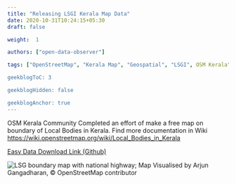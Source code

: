 ```yaml
---
title: "Releasing LSGI Kerala Map Data"
date: 2020-10-31T10:24:15+05:30
draft: false

weight:  1

authors: ["open-data-observer"]

tags: ["OpenStreetMap", "Kerala Map", "Geospatial", "LSGI", OSM Kerala", "Wikidata"]

geekblogToC: 3

geekblogHidden: false

geekblogAnchor: true
---
```

OSM Kerala Community Completed an effort of make a free map on boundary of Local Bodies in Kerala. Find more documentation in Wiki https://wiki.openstreetmap.org/wiki/Local_Bodies_in_Kerala

[Easy Data Download Link (Github)](https://github.com/opendatakerala/lsg-kerala-data/releases)

![LSG boundary map with national highway; Map Visualised by Arjun Gangadharan, © OpenStreetMap contributor](https://i.imgur.com/VMXb8gO.jpg "LSG boundary map with national highway; Map Visualised by Arjun Gangadharan, © OpenStreetMap contributor")
